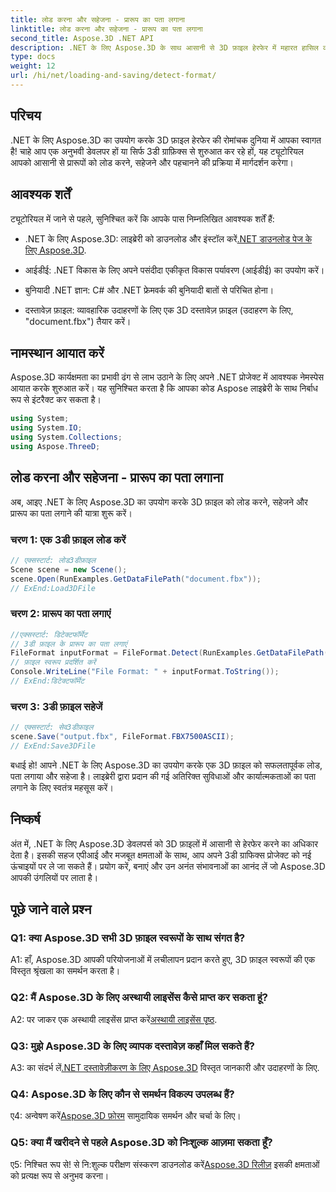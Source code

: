 ```yaml
---
title: लोड करना और सहेजना - प्रारूप का पता लगाना
linktitle: लोड करना और सहेजना - प्रारूप का पता लगाना
second_title: Aspose.3D .NET API
description: .NET के लिए Aspose.3D के साथ आसानी से 3D फ़ाइल हेरफेर में महारत हासिल करें। प्रारूपों को सहजता से लोड करें, सहेजें और पहचानें।
type: docs
weight: 12
url: /hi/net/loading-and-saving/detect-format/
---
```

## परिचय

.NET के लिए Aspose.3D का उपयोग करके 3D फ़ाइल हेरफेर की रोमांचक दुनिया में आपका स्वागत है! चाहे आप एक अनुभवी डेवलपर हों या सिर्फ 3डी ग्राफ़िक्स से शुरुआत कर रहे हों, यह ट्यूटोरियल आपको आसानी से प्रारूपों को लोड करने, सहेजने और पहचानने की प्रक्रिया में मार्गदर्शन करेगा।

## आवश्यक शर्तें

ट्यूटोरियल में जाने से पहले, सुनिश्चित करें कि आपके पास निम्नलिखित आवश्यक शर्तें हैं:

-  .NET के लिए Aspose.3D: लाइब्रेरी को डाउनलोड और इंस्टॉल करें[.NET डाउनलोड पेज के लिए Aspose.3D](https://releases.aspose.com/3d/net/).

- आईडीई: .NET विकास के लिए अपने पसंदीदा एकीकृत विकास पर्यावरण (आईडीई) का उपयोग करें।

- बुनियादी .NET ज्ञान: C# और .NET फ्रेमवर्क की बुनियादी बातों से परिचित होना।

- दस्तावेज़ फ़ाइल: व्यावहारिक उदाहरणों के लिए एक 3D दस्तावेज़ फ़ाइल (उदाहरण के लिए, "document.fbx") तैयार करें।

## नामस्थान आयात करें

Aspose.3D कार्यक्षमता का प्रभावी ढंग से लाभ उठाने के लिए अपने .NET प्रोजेक्ट में आवश्यक नेमस्पेस आयात करके शुरुआत करें। यह सुनिश्चित करता है कि आपका कोड Aspose लाइब्रेरी के साथ निर्बाध रूप से इंटरैक्ट कर सकता है।

```csharp
using System;
using System.IO;
using System.Collections;
using Aspose.ThreeD;
```

## लोड करना और सहेजना - प्रारूप का पता लगाना

अब, आइए .NET के लिए Aspose.3D का उपयोग करके 3D फ़ाइल को लोड करने, सहेजने और प्रारूप का पता लगाने की यात्रा शुरू करें।

### चरण 1: एक 3डी फ़ाइल लोड करें

```csharp
// एक्सस्टार्ट: लोड3डीफ़ाइल
Scene scene = new Scene();
scene.Open(RunExamples.GetDataFilePath("document.fbx"));
// ExEnd:Load3DFile
```

### चरण 2: प्रारूप का पता लगाएं

```csharp
//एक्सस्टार्ट: डिटेक्टफॉर्मेट
// 3डी फ़ाइल के प्रारूप का पता लगाएं
FileFormat inputFormat = FileFormat.Detect(RunExamples.GetDataFilePath("document.fbx"));
// फ़ाइल स्वरूप प्रदर्शित करें
Console.WriteLine("File Format: " + inputFormat.ToString());
// ExEnd:डिटेक्टफॉर्मेट
```

### चरण 3: 3डी फ़ाइल सहेजें

```csharp
// एक्सस्टार्ट: सेव3डीफ़ाइल
scene.Save("output.fbx", FileFormat.FBX7500ASCII);
// ExEnd:Save3DFile
```

बधाई हो! आपने .NET के लिए Aspose.3D का उपयोग करके एक 3D फ़ाइल को सफलतापूर्वक लोड, पता लगाया और सहेजा है। लाइब्रेरी द्वारा प्रदान की गई अतिरिक्त सुविधाओं और कार्यात्मकताओं का पता लगाने के लिए स्वतंत्र महसूस करें।

## निष्कर्ष

अंत में, .NET के लिए Aspose.3D डेवलपर्स को 3D फ़ाइलों में आसानी से हेरफेर करने का अधिकार देता है। इसकी सहज एपीआई और मजबूत क्षमताओं के साथ, आप अपने 3डी ग्राफिक्स प्रोजेक्ट को नई ऊंचाइयों पर ले जा सकते हैं। प्रयोग करें, बनाएं और उन अनंत संभावनाओं का आनंद लें जो Aspose.3D आपकी उंगलियों पर लाता है।

## पूछे जाने वाले प्रश्न

### Q1: क्या Aspose.3D सभी 3D फ़ाइल स्वरूपों के साथ संगत है?

A1: हाँ, Aspose.3D आपकी परियोजनाओं में लचीलापन प्रदान करते हुए, 3D फ़ाइल स्वरूपों की एक विस्तृत श्रृंखला का समर्थन करता है।

### Q2: मैं Aspose.3D के लिए अस्थायी लाइसेंस कैसे प्राप्त कर सकता हूं?

 A2: पर जाकर एक अस्थायी लाइसेंस प्राप्त करें[अस्थायी लाइसेंस पृष्ठ](https://purchase.aspose.com/temporary-license/).

### Q3: मुझे Aspose.3D के लिए व्यापक दस्तावेज़ कहाँ मिल सकते हैं?

 A3: का संदर्भ लें[.NET दस्तावेज़ीकरण के लिए Aspose.3D](https://reference.aspose.com/3d/net/) विस्तृत जानकारी और उदाहरणों के लिए.

### Q4: Aspose.3D के लिए कौन से समर्थन विकल्प उपलब्ध हैं?

 ए4: अन्वेषण करें[Aspose.3D फ़ोरम](https://forum.aspose.com/c/3d/18) सामुदायिक समर्थन और चर्चा के लिए।

### Q5: क्या मैं खरीदने से पहले Aspose.3D को निःशुल्क आज़मा सकता हूँ?

ए5: निश्चित रूप से! से नि:शुल्क परीक्षण संस्करण डाउनलोड करें[Aspose.3D रिलीज़](https://releases.aspose.com/) इसकी क्षमताओं को प्रत्यक्ष रूप से अनुभव करना।